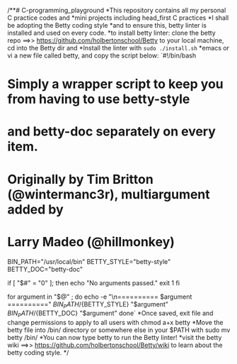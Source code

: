/**# C-programming_playground
*This repository contains all my personal C practice codes and 
*mini projects including head_first C practices
*I shall be adopting the Betty coding style 
*and to ensure this, betty linter is installed and used on every code.
*to install betty linter: clone the betty repo ==>> https://github.com/holbertonschool/Betty to your local machine, cd into the Betty dir and 
*Install the linter with `sudo ./install.sh`
*emacs or vi a new file called betty, and copy the script below:
`#!/bin/bash
# Simply a wrapper script to keep you from having to use betty-style
# and betty-doc separately on every item.
# Originally by Tim Britton (@wintermanc3r), multiargument added by
# Larry Madeo (@hillmonkey)

BIN_PATH="/usr/local/bin"
BETTY_STYLE="betty-style"
BETTY_DOC="betty-doc"

if [ "$#" = "0" ]; then
    echo "No arguments passed."
    exit 1
fi

for argument in "$@" ; do
    echo -e "\n========== $argument =========="
    ${BIN_PATH}/${BETTY_STYLE} "$argument"
    ${BIN_PATH}/${BETTY_DOC} "$argument"
done`
*Once saved, exit file and change permissions to apply to all users with chmod a+x betty
*Move the betty file into /bin/ directory or somewhere else in your $PATH with sudo mv betty /bin/
*You can now type betty <filename> to run the Betty linter!
*visit the betty wiki ==>> https://github.com/holbertonschool/Betty/wiki to learn about the betty coding style.
*/
